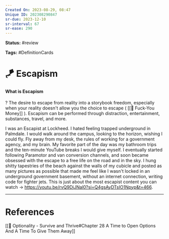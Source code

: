 ```yaml
---
Created On: 2023-08-29, 08:47
Unique ID: 202308290847
sr-due: 2023-12-10
sr-interval: 67
sr-ease: 290
---
```

**Status:** #review 

**Tags:** #DefinitionCards 

# 🪁 Escapism

#### What is Escapism
?
The desire to escape from reality into a storybook freedom, especially when your reality doesn't allow you the choice to escape ( [[💸 Fuck-You Money]] ). Escapism can be performed through distraction, entertainment, substances, travel, and more. 
<!--SR:!2023-10-19,35,270-->


I was an Escapist at Lockheed. I hated feeling trapped underground in Palmdale. I would walk around the campus, looking to the horizon, wishing I could fly. Fly away from my desk, the rules of working for a government agency, and my brain. My favorite part of the day was my bathroom trips and the ten-minute YouTube breaks I would give myself. I eventually started following Paramotor and van conversion channels, and soon became obsessed with the escape to a free life on the road and in the sky. I hung shitty tapestries of the beach against the walls of my cubicle and posted as many pictures as possible that made me feel like I wasn't locked in an underground government basement, without an internet connection, writing code for fighter jets. This is just about the most escapist content you can watch -> https://youtu.be/rvQ9DjJNal0?si=Q4gsAyDTsIO1Npyp&t=466. 






---
# References
[[📗 Optionality - Survive and Thrive#Chapter 28 A Time to Open Options And A Time To Give Them Away]]